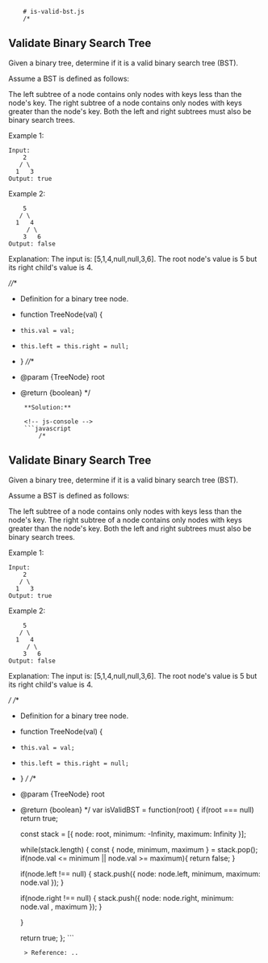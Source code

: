 
        # is-valid-bst.js
        /*
## Validate Binary Search Tree

Given a binary tree, determine if it is a valid binary search tree (BST).

Assume a BST is defined as follows:

The left subtree of a node contains only nodes with keys less than the node's key.
The right subtree of a node contains only nodes with keys greater than the node's key.
Both the left and right subtrees must also be binary search trees.


Example 1:

```
Input:
    2
   / \
  1   3
Output: true
```

Example 2:

```
    5
   / \
  1   4
     / \
    3   6
Output: false

```

Explanation: The input is: [5,1,4,null,null,3,6]. The root node's value
             is 5 but its right child's value is 4.

*//**
 * Definition for a binary tree node.
 * function TreeNode(val) {
 *     this.val = val;
 *     this.left = this.right = null;
 * }
 *//**
 * @param {TreeNode} root
 * @return {boolean}
 */
        
        **Solution:**
        
        <!-- js-console -->
        ```javascript
            /*
## Validate Binary Search Tree

Given a binary tree, determine if it is a valid binary search tree (BST).

Assume a BST is defined as follows:

The left subtree of a node contains only nodes with keys less than the node's key.
The right subtree of a node contains only nodes with keys greater than the node's key.
Both the left and right subtrees must also be binary search trees.


Example 1:

```
Input:
    2
   / \
  1   3
Output: true
```

Example 2:

```
    5
   / \
  1   4
     / \
    3   6
Output: false

```

Explanation: The input is: [5,1,4,null,null,3,6]. The root node's value
             is 5 but its right child's value is 4.

*/
/**
 * Definition for a binary tree node.
 * function TreeNode(val) {
 *     this.val = val;
 *     this.left = this.right = null;
 * }
 */
/**
 * @param {TreeNode} root
 * @return {boolean}
 */
var isValidBST = function(root) {
    if(root === null) return true;
    
    const stack = [{ node: root, minimum: -Infinity, maximum: Infinity }];
    
    while(stack.length) {
      const { node, minimum, maximum } = stack.pop();
      if(node.val <= minimum || node.val >= maximum){
        return false;
      }
      
      if(node.left !== null) {
        stack.push({ node: node.left, minimum, maximum: node.val });
      }   
      
      if(node.right !== null) {
        stack.push({ node: node.right, minimum: node.val , maximum });
      }
     
    }
    
    return true;
  };
        ```
        
        > Reference: ..
        
        